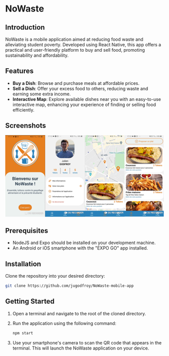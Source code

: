 
# NoWaste

## Introduction

NoWaste is a mobile application aimed at reducing food waste and alleviating student poverty. Developed using React Native, this app offers a practical and user-friendly platform to buy and sell food, promoting sustainability and affordability.

## Features

- **Buy a Dish**: Browse and purchase meals at affordable prices.
- **Sell a Dish**: Offer your excess food to others, reducing waste and earning some extra income.
- **Interactive Map**: Explore available dishes near you with an easy-to-use interactive map, enhancing your experience of finding or selling food efficiently.

## Screenshots
![Screenshot of NoWaste App](screenshots.png "Screenshot of NoWaste App")


## Prerequisites

- NodeJS and Expo should be installed on your development machine.
- An Android or iOS smartphone with the "EXPO GO" app installed.

## Installation

Clone the repository into your desired directory:

```bash
git clone https://github.com/jugodfroy/NoWaste-mobile-app
```

## Getting Started

1. Open a terminal and navigate to the root of the cloned directory.
2. Run the application using the following command:

   ```bash
   npm start
   ```

3. Use your smartphone's camera to scan the QR code that appears in the terminal. This will launch the NoWaste application on your device.

